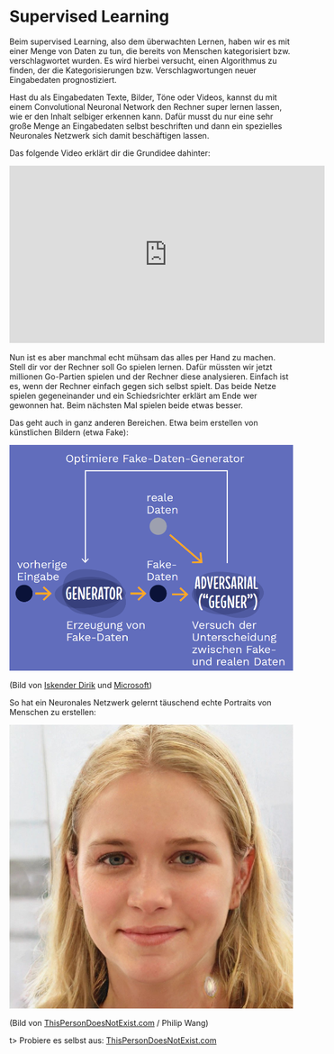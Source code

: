 # Supervised Learning

Beim supervised Learning, also dem überwachten Lernen, haben wir es mit einer Menge von Daten zu tun, die bereits von Menschen kategorisiert bzw. verschlagwortet wurden. Es wird hierbei versucht, einen Algorithmus zu finden, der die Kategorisierungen bzw. Verschlagwortungen neuer Eingabedaten prognostiziert. 

Hast du als Eingabedaten Texte, Bilder, Töne oder Videos, kannst du mit einem  Convolutional Neuronal Network den Rechner super lernen lassen, wie er den Inhalt selbiger erkennen kann. Dafür musst du nur eine sehr große Menge an Eingabedaten selbst beschriften und dann ein spezielles Neuronales Netzwerk sich damit beschäftigen lassen.

Das folgende Video erklärt dir die Grundidee dahinter:

<iframe width="560" height="315" src="https://www.youtube-nocookie.com/embed/cxCzhFVyUdw?rel=0" frameborder="0" allow="autoplay; encrypted-media" allowfullscreen></iframe> 

Nun ist es aber manchmal echt mühsam das alles per Hand zu machen. Stell dir vor der Rechner soll Go spielen lernen. Dafür müssten wir jetzt millionen Go-Partien spielen und der Rechner diese analysieren. Einfach ist es, wenn der Rechner einfach gegen sich selbst spielt. Das beide Netze spielen gegeneinander und ein Schiedsrichter erklärt am Ende wer gewonnen hat. Beim nächsten Mal spielen beide etwas besser.

Das geht auch in ganz anderen Bereichen. Etwa beim erstellen von künstlichen Bildern (etwa Fake):

![ms-2](img/ms-2.png)

(Bild von [Iskender Dirik](https://id.vc/) und [Microsoft](https://news.microsoft.com/de-de/deep-learning-whitepaper/))

So hat ein Neuronales Netzwerk gelernt täuschend echte Portraits von Menschen zu erstellen:

![ThisPersonDoesNotExist](img/ThisPersonDoesNotExist.jpg)

(Bild von [ThisPersonDoesNotExist.com](https://thispersondoesnotexist.com/) / Philip Wang)

t> Probiere es selbst aus: [ThisPersonDoesNotExist.com](https://thispersondoesnotexist.com/) 
